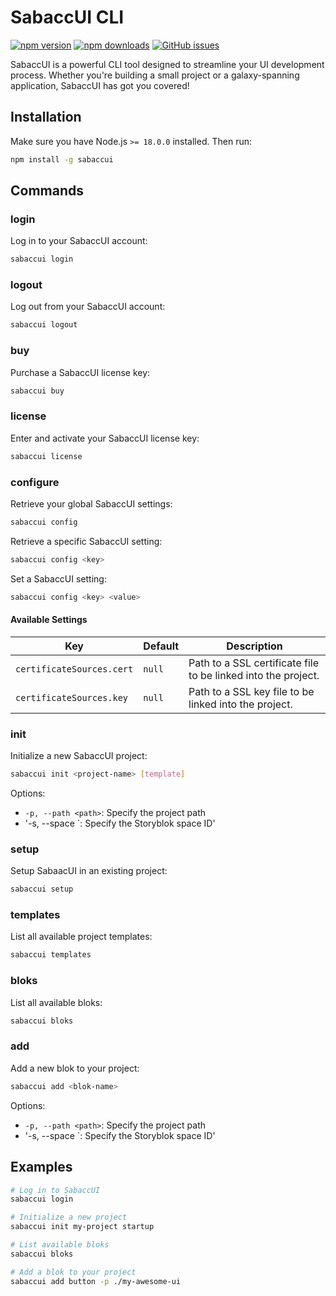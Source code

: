 # SabaccUI CLI

[![npm version](https://img.shields.io/npm/v/sabaccui.svg)](https://www.npmjs.com/package/sabaccui)
[![npm downloads](https://img.shields.io/npm/dt/sabaccui.svg)](https://www.npmjs.com/package/sabaccui)
[![GitHub issues](https://img.shields.io/github/issues/coderscantina/sabaccui-cli.svg?style=flat-square)](https://github.com/coderscantina/sabaccui-cli/issues)

SabaccUI is a powerful CLI tool designed to streamline your UI development process. Whether you're building a small project or a galaxy-spanning application, SabaccUI has got you covered!

## Installation

Make sure you have Node.js `>= 18.0.0` installed. Then run:

```sh
npm install -g sabaccui
```

## Commands

### login

Log in to your SabaccUI account:

```sh
sabaccui login
```

### logout

Log out from your SabaccUI account:

```sh
sabaccui logout
```

### buy

Purchase a SabaccUI license key:

```sh
sabaccui buy
```

### license

Enter and activate your SabaccUI license key:

```sh
sabaccui license
```

### configure

Retrieve your global SabaccUI settings:

```sh
sabaccui config
```

Retrieve a specific SabaccUI setting:

```sh
sabaccui config <key>
```

Set a SabaccUI setting:

```sh
sabaccui config <key> <value>
```

#### Available Settings

| Key | Default | Description                                                   |
| --- |---------|---------------------------------------------------------------|
| `certificateSources.cert` | `null`  | Path to a SSL certificate file to be linked into the project. |
| `certificateSources.key`  | `null`  | Path to a SSL key file to be linked into the project.         |

### init

Initialize a new SabaccUI project:

```sh
sabaccui init <project-name> [template]
```

Options:
- `-p, --path <path>`: Specify the project path
- '-s, --space <space>`: Specify the Storyblok space ID'

### setup

Setup SabaacUI in an existing project:

```sh
sabaccui setup
```

### templates

List all available project templates:

```sh
sabaccui templates
```

### bloks

List all available bloks:

```sh
sabaccui bloks
```

### add

Add a new blok to your project:

```sh
sabaccui add <blok-name>
```

Options:
- `-p, --path <path>`: Specify the project path
- '-s, --space <space>`: Specify the Storyblok space ID'

## Examples

```sh
# Log in to SabaccUI
sabaccui login

# Initialize a new project
sabaccui init my-project startup

# List available bloks
sabaccui bloks

# Add a blok to your project
sabaccui add button -p ./my-awesome-ui
```

